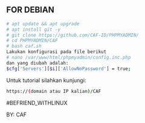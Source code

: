 ## FOR DEBIAN

```bash
# apt update && apt upgrade
# apt install git -y
# git clone https://github.com/CAF-ID/PHPMYADMIN/
# cd PHPMYADMIN/CAF
# bash caf.sh
Lakukan konfigurasi pada file berikut
# nano /var/www/html/phpmyadmin/config.inc.php
dan yang diubah adalah:
$cfg['Servers'][$i]['AllowNoPassword'] = true;
```


Untuk tutorial silahkan kunjungi:
```bash
https://(domain atau IP kalian)/CAF
```

#BEFRIEND_WITHLINUX

BY: CAF
